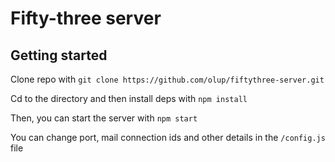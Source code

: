 # Fifty-three server

## Getting started

Clone repo with `git clone https://github.com/olup/fiftythree-server.git`

Cd to the directory and then install deps with `npm install`

Then, you can start the server with `npm start`

You can change port, mail connection ids and other details in the `/config.js` file
